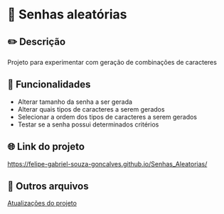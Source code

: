 # 🔑 Senhas aleatórias

## ✏️ Descrição
Projeto para experimentar com geração de combinações de caracteres

## 🔧 Funcionalidades
- Alterar tamanho da senha a ser gerada
- Alterar quais tipos de caracteres a serem gerados
- Selecionar a ordem dos tipos de caracteres a serem gerados 
- Testar se a senha possui determinados critérios

## 🌐 Link do projeto
https://felipe-gabriel-souza-goncalves.github.io/Senhas_Aleatorias/

## 📁 Outros arquivos
[Atualizações do projeto](CHANGELOG.md)
